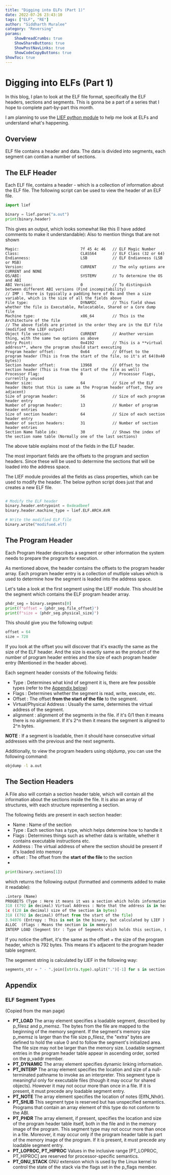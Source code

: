 ```yaml
---
title: "Digging into ELFs (Part 1)"
date: 2022-07-26 23:43:10  
tags: ["ELF", "RE"]
author: "Siddharth Muralee"
category: "Reversing"
params:
    ShowBreadCrumbs: true
    ShowShareButtons: true
    ShowPostNavLinks: true
    ShowCodeCopyButtons: true
ShowToc: true
---
```


# Digging into ELFs (Part 1)

In this blog, I plan to look at the ELF file format, specifically the ELF headers, sections and segments.
This is gonna be a part of a series that I hope to complete part-by-part this month.

I am planning to use the [LIEF python module](https://github.com/lief-project/LIEF) to help me look at ELFs and understand what's happening.

## Overview

ELF file contains a header and data. The data is divided into segments, each segment can contian a number of sections. 

## The ELF Header

Each ELF file, contains a header - which is a collection of information about the ELF file. The following script can be used to view the header
of an ELF file. 

```python
import lief

binary = lief.parse("a.out")
print(binary.header)
```

This gives an output, which looks somewhat like this (I have added comments to make it understandable):
Also to mention things that are not shown

```
Magic:                           7f 45 4c 46   // ELF Magic Number
Class:                           CLASS64       // ELF Class (32 or 64)
Endianness:                      LSB           // ELF Endianness (LSB or MSB)
Version:                         CURRENT       // The only options are CURRENT and NONE
OS/ABI:                          SYSTEMV       // To determine the OS and ABI 
ABI Version:                     0             // To distinguish between different ABI versions (Find incompitability)
// IMP : There is typically a padding here of 0s and then a size variable, which is the size of all the fields above
File type:                       DYNAMIC       // This field shows whether the file is Executable, Relocatable, Shared or a Core dump file
Machine type:                    x86_64        // This is the Architecture of the file
// The above fields are printed in the order they are in the ELF file (modified the LIEF output)
Object file version:             CURRENT       // Another version thing, with the same two options as above
Entry Point:                     0x4192        // This is a **virtual address**, where the program should start executing
Program header offset:           0x64          // Offset to the program header (This is from the start of the file, so it's at 64(0x40 bytes))
Section header offset:           13968         // Offset to the section header (This is from the start of the file as well)
Processor Flag:                  0             // Processor flags, currenltly unused
Header size:                     64            // Size of the ELF header (Note that this is same as the Program header offset, they are adjacent)
Size of program header:          56            // Size of each program header entry
Number of program header:        13            // Number of program header entries
Size of section header:          64            // Size of each section header entry
Number of section headers:       31            // Number of section header entries
Section Name Table idx:          30            // Shows the index of the section name table (Normally one of the last sections)
```

The above table explains most of the fields in the ELF header.

The most important fields are the offsets to the program and section headers. Since these will be used to determine the sections that will be loaded into the address space. 

The LIEF module provides all the fields as class properties, which can be used to modify the header. The below python script does just that and creates a new ELF file.

```python

# Modify the ELF header
binary.header.entrypoint = 0xdeadbeef
binary.header.machine_type = lief.ELF.ARCH.AVR

# Write the modified ELF file
binary.write("modifued.elf)
```

## The Program Header

Each Program Header describes a segment or other information the system needs to prepare the program for execution.

As mentioned above, the header contains the offsets to the program header array. Each program header entry is a collection of mutliple values which is used to determine how the segment is leaded into the address space.

Let's take a look at the first segment using the LIEF module. This should be the segment which contains the ELF program header array.

```python
phdr_seg = binary.segments[0]
print(f"offset = {phdr_seg.file_offset}")
print(f"size = {phdr_seg.physical_size}")

```

This should give you the following output:
```python
offset = 64
size = 728
```

If you look at the offset you will discover that it's exactly the same as the size of the ELF header.
And the size is exactly same as the product of the number of program header entries and the size of each program header entry (Mentioned in the header above).

Each segment header consists of the following fields:
- Type : Determines what kind of segment it is, there are few possible types (refer to the [Appendix below](#Elf-Segment-Types))
- Flags : Determines whether the segment is read, write, execute, etc.
- Offset : The offset **from the start of the file** to the segment.
- Virtual/Physical Address : Usually the same, determines the virtual address of the segment.
- alignment : alignment of the segments in the file. if it's 0/1 then it means there is no alignement. If it's 2^n then it means the segment is aligned to 2^n bytes.

**NOTE** : If a segment is loadable, then it should have consecutive virtual addresses with the previous and the next segments. 

Additionally, to view the program headers using objdump, you can use the following command:

```bash
objdump -l a.out 
```

## The Section Headers

A File also will contain a section header table, which will contain all the information about the sections inside the file. It is also an array of structures, with each structure representing a section.

The following fields are present in each section header:
- Name : Name of the section
- Type : Each section has a type, which helps determine how to handle it
- Flags : Determines things such as whether data is writable, whether it contains executable instructions etc.
- Address : The virtual address of where the section should be present if it's loaded into memory
- offset : The offset from the **start of the file** to the section
- 

```python
print(binary.sections[1])
```

which returns the following output (formatted and comments added to make it readable):
```python
.interp (Name)            
PROGBITS (Type : Here it means it was a section which holds information)
318 ((792 in decimal) Virtual Address : Note that the address is in hexadecimal)  
1c ((28 in decimal) size of the section in bytes) 
318 ((792 in decimal) Offset from the start of the file)
3.94076 (Entropy : This is not in the binary, but calculated by LIEF )
ALLOC  (Flags : Means the section is in memory)
INTERP LOAD (Segment Str : Type of Segments which holds this section, LIEF also prints this information)  
```

If you notice the offset, it's the same as the offset + the size of the program header, which is 792 bytes. This means it's adjacent to the program header table segment.

The segement string is calculated by LIEF in the following way:
```python
segments_str = " - ".join([str(s.type).split(".")[-1] for s in section.segments])
```

## Appendix

### ELF Segment Types 

(Copied from the man page)

- **PT_LOAD**
  The array element specifies a loadable segment,
  described by p_filesz and p_memsz.  The bytes
  from the file are mapped to the beginning of the
  memory segment.  If the segment's memory size
  p_memsz is larger than the file size p_filesz,
  the "extra" bytes are defined to hold the value
  0 and to follow the segment's initialized area.
  The file size may not be larger than the memory
  size.  Loadable segment entries in the program
  header table appear in ascending order, sorted
  on the p_vaddr member.
- **PT_DYNAMIC**
    The array element specifies dynamic linking
    information.
- **PT_INTERP**
  The array element specifies the location and
  size of a null-terminated pathname to invoke as
  an interpreter.  This segment type is meaningful
  only for executable files (though it may occur
  for shared objects).  However it may not occur
  more than once in a file.  If it is present, it
  must precede any loadable segment entry.
- **PT_NOTE**
  The array element specifies the location of
  notes (ElfN_Nhdr).
- **PT_SHLIB**
  This segment type is reserved but has
  unspecified semantics.  Programs that contain an
  array element of this type do not conform to the
  ABI.
- **PT_PHDR**
  The array element, if present, specifies the
  location and size of the program header table
  itself, both in the file and in the memory image
  of the program.  This segment type may not occur
  more than once in a file.  Moreover, it may
  occur only if the program header table is part
  of the memory image of the program.  If it is
  present, it must precede any loadable segment
  entry.
- **PT_LOPROC, PT_HIPROC**
  Values in the inclusive range [PT_LOPROC,
  PT_HIPROC] are reserved for processor-specific
  semantics.
- **PT_GNU_STACK**
  GNU extension which is used by the Linux kernel
  to control the state of the stack via the flags
  set in the p_flags member.

